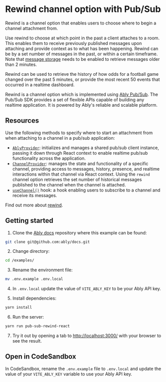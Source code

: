 # Rewind channel option with Pub/Sub

Rewind is a channel option that enables users to choose where to begin a channel attachment from.

Use rewind to choose at which point in the past a client attaches to a room. This enables them to receive previously published messages upon attaching and provide context as to what has been happening. Rewind can be by a set number of messages in the past, or within a certain timeframe. Note that [message storage](https://ably.com/docs/storage-history/storage) needs to be enabled to retrieve messages older than 2 minutes.

Rewind can be used to retrieve the history of how odds for a football game changed over the past 5 minutes, or provide the most recent 50 events that occurred in a realtime dashboard.

Rewind is a channel option which is implemented using [Ably Pub/Sub](https://ably.com/docs/basics). The Pub/Sub SDK provides a set of flexible APIs capable of building any realtime application. It is powered by Ably's reliable and scalable platform.

## Resources

Use the following methods to specify where to start an attachment from when attaching to a channel in a pub/sub application:

- [`AblyProvider`](https://ably.com/docs/getting-started/react#ably-provider): initializes and manages a shared pub/sub client instance, passing it down through React context to enable realtime pub/sub functionality across the application.
- [`ChannelProvider`](https://ably.com/docs/getting-started/react#channel-provider): manages the state and functionality of a specific channel, providing access to messages, history, presence, and realtime interactions within that channel via React context. Using the `rewind` channel option retrieves the set number of historical messages published to the channel when the channel is attached.
- [`useChannel()`](https://ably.com/docs/getting-started/react#useChannel) hook: a hook enabling users to subscribe to a channel and receive its messages.

Find out more about [rewind](https://ably.com/docs/channels/options/rewind).

## Getting started

1. Clone the [Ably docs](https://github.com/ably/docs) repository where this example can be found:

```sh
git clone git@github.com:ably/docs.git
```

2. Change directory:

```sh
cd /examples/
```

3. Rename the environment file:

```sh
mv .env.example .env.local
```

4. In `.env.local` update the value of `VITE_ABLY_KEY` to be your Ably API key.

5. Install dependencies:

```sh
yarn install
```

6. Run the server:

```sh
yarn run pub-sub-rewind-react
```

7. Try it out by opening a tab to [http://localhost:3000/](http://localhost:3000/) with your browser to see the result.

## Open in CodeSandbox

In CodeSandbox, rename the `.env.example` file to `.env.local` and update the value of your `VITE_ABLY_KEY` variable to use your Ably API key.
